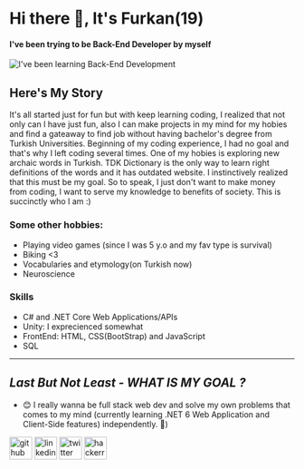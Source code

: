 # Hi there 👋, It's Furkan(19)
#### I've been trying to be Back-End Developer by myself
![I've been learning Back-End Development](https://images-wixmp-ed30a86b8c4ca887773594c2.wixmp.com/f/127e4f25-0b50-4e34-9c9c-e557ae3472d8/dbel9jx-001c9396-dbf2-4e11-882a-33a0417418b6.png/v1/fill/w_800,h_275,q_80,strp/banner_riddler_by_dragonempress3_dbel9jx-fullview.jpg?token=eyJ0eXAiOiJKV1QiLCJhbGciOiJIUzI1NiJ9.eyJzdWIiOiJ1cm46YXBwOjdlMGQxODg5ODIyNjQzNzNhNWYwZDQxNWVhMGQyNmUwIiwiaXNzIjoidXJuOmFwcDo3ZTBkMTg4OTgyMjY0MzczYTVmMGQ0MTVlYTBkMjZlMCIsIm9iaiI6W1t7ImhlaWdodCI6Ijw9Mjc1IiwicGF0aCI6IlwvZlwvMTI3ZTRmMjUtMGI1MC00ZTM0LTljOWMtZTU1N2FlMzQ3MmQ4XC9kYmVsOWp4LTAwMWM5Mzk2LWRiZjItNGUxMS04ODJhLTMzYTA0MTc0MThiNi5wbmciLCJ3aWR0aCI6Ijw9ODAwIn1dXSwiYXVkIjpbInVybjpzZXJ2aWNlOmltYWdlLm9wZXJhdGlvbnMiXX0.J85FCG_-rcPsjYjT1OGHH3cVSiO3N1KxBzEEwg3CrWo)
## Here's My Story
It's all started just for fun but with keep learning coding, I realized that not only can I have just fun, also I can make projects in my mind for my hobies and find a gateaway to find job without having bachelor's degree from Turkish Universities. Beginning of my coding experience, I had no goal and that's why I left coding several times. One of my hobies is exploring new archaic words in Turkish. TDK Dictionary is the only way to learn right definitions of the words and it has outdated website. I instinctively realized that this must be my goal. So to speak, I just don't want to make money from coding, I want to serve my knowledge to benefits of society. This is succinctly who I am :)

### Some other hobbies: 
* Playing video games (since I was 5 y.o and my fav type is survival)
* Biking <3 
* Vocabularies and etymology(on Turkish now)
* Neuroscience

### Skills
- C# and .NET Core Web Applications/APIs 
- Unity: I exprecienced somewhat 
- FrontEnd: HTML, CSS(BootStrap) and JavaScript
- SQL
---------------------
## ___Last But Not Least - WHAT IS MY GOAL ?___
- 😊 I really wanna be full stack web dev and solve my own problems that comes to my mind (currently learning .NET 6 Web Application and Client-Side features) independently. 🌱)

[<img src='https://cdn.jsdelivr.net/npm/simple-icons@3.0.1/icons/github.svg' alt='github' height='40'>](https://github.com/https://github.com/4Furki4)  [<img src='https://cdn.jsdelivr.net/npm/simple-icons@3.0.1/icons/linkedin.svg' alt='linkedin' height='40'>](https://www.linkedin.com/in/https://www.linkedin.com/in/furki4//)  [<img src='https://cdn.jsdelivr.net/npm/simple-icons@3.0.1/icons/twitter.svg' alt='twitter' height='40'>](https://twitter.com/https://twitter.com/Furki4_4)  [<img src='https://cdn.jsdelivr.net/npm/simple-icons@3.0.1/icons/hackerrank.svg' alt='hackerrank' height='40'>](https://www.hackerrank.com/muhammedcengiz1)  

